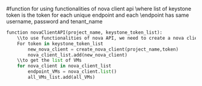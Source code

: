#function for using functionalities of nova client api
\\where list of keystone token is the token for each unique endpoint and each 
\\endpoint has same username, password and tenant_name
```python
function novaClientAPI(project_name, keystone_token_list):
    \\to use functionalities of nova API, we need to create a nova client first
    For token in keystone_token_list
        new_nova_client = create_nova_client(project_name,token)
        nova_client_list.add(new_nova_client)
    \\to get the list of VMs
    for nova_client in nova_client_list
        endpoint_VMs = nova_client.list()
        all_VMs_list.add(all_VMs)
```